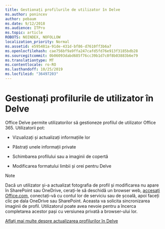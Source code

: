 ```yaml
---
title: Gestionați profilurile de utilizator în Delve
ms.author: ponincev
author: pebaum
ms.date: 9/12/2018
ms.audience: ITPro
ms.topic: article
ROBOTS: NOINDEX, NOFOLLOW
localization_priority: Normal
ms.assetid: e595481a-91de-431d-bf86-d7610ff3b6a7
ms.openlocfilehash: cae756bf9a9ffa247cafd5fd76e913f3185bdb28
ms.sourcegitcommit: 0b06093dabd685f76cc39b1d7c0f8b03883b6e79
ms.translationtype: MT
ms.contentlocale: ro-RO
ms.lasthandoff: 10/25/2019
ms.locfileid: "36497203"
---
```

# <a name="manage-user-profiles-in-delve"></a>Gestionați profilurile de utilizator în Delve

Office Delve permite utilizatorilor să gestioneze profilul de utilizator Office 365. Utilizatorii pot:
  
- Vizualizați și actualizați informațiile lor
    
- Păstrați unele informații private
    
- Schimbarea profilului sau a imaginii de copertă
    
- Modificarea formatului limbii și orei pentru Delve
    
> [!NOTE]
> Dacă un utilizator și-a actualizat fotografia de profil și modificarea nu apare în SharePoint sau OneDrive, cerați-le să deschidă un browser web, [accesați Office.com](https://www.office.com), conectați-vă cu contul lor de serviciu sau de școală, apoi faceți clic pe dala OneDrive sau SharePoint. Aceasta va solicita sincronizarea imaginii de profil. Utilizatorul poate avea nevoie pentru a încerca completarea acestor pași cu versiunea privată a browser-ului lor. 
  
[Aflați mai multe despre actualizarea profilurilor în Delve](https://go.microsoft.com/fwlink/?linkid=735070)
  


